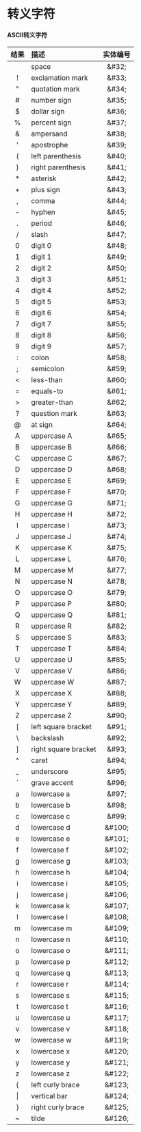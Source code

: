 # 转义字符

#### ASCII转义字符

|结果 |	描述 | 实体编号|
|:--:|:---|:--:|
| &#32; | space	| &#38;&#35;32; |
| &#33; | exclamation mark	| &#38;&#35;33; |
| &#34; | quotation mark	| &#38;&#35;34; |
| &#35; | number sign	| &#38;&#35;35; |
| &#36; | dollar sign	| &#38;&#35;36; |
| &#37; | percent sign	| &#38;&#35;37; |
| &#38; | ampersand	| &#38;&#35;38; |
| &#39; | apostrophe	| &#38;&#35;39; |
| &#40; | left parenthesis	| &#38;&#35;40; |
| &#41; | right parenthesis	| &#38;&#35;41; |
| &#42; | asterisk	| &#38;&#35;42; |
| &#43; | plus sign	| &#38;&#35;43; |
| &#44; | comma	| &#38;&#35;44; |
| &#45; | hyphen	| &#38;&#35;45; |
| &#46; | period	| &#38;&#35;46; |
| &#47; | slash	| &#38;&#35;47; |
| &#48; | digit 0	| &#38;&#35;48; |
| &#49; | digit 1	| &#38;&#35;49; |
| &#50; | digit 2	| &#38;&#35;50; |
| &#51; | digit 3	| &#38;&#35;51; |
| &#52; | digit 4	| &#38;&#35;52; |
| &#53; | digit 5	| &#38;&#35;53; |
| &#54; | digit 6	| &#38;&#35;54; |
| &#55; | digit 7	| &#38;&#35;55; |
| &#56; | digit 8	| &#38;&#35;56; |
| &#57; | digit 9	| &#38;&#35;57; |
| &#58; | colon	| &#38;&#35;58; |
| &#59; | semicolon	| &#38;&#35;59; |
| &#60; | less-than	| &#38;&#35;60; |
| &#61; | equals-to	| &#38;&#35;61; |
| &#62; | greater-than	| &#38;&#35;62; |
| &#63; | question mark	| &#38;&#35;63; |
| &#64; | at sign	| &#38;&#35;64; |
| &#65; | uppercase A	| &#38;&#35;65; |
| &#66; | uppercase B	| &#38;&#35;66; |
| &#67; | uppercase C	| &#38;&#35;67; |
| &#68; | uppercase D	| &#38;&#35;68; |
| &#69; | uppercase E	| &#38;&#35;69; |
| &#70; | uppercase F	| &#38;&#35;70; |
| &#71; | uppercase G	| &#38;&#35;71; |
| &#72; | uppercase H	| &#38;&#35;72; |
| &#73; | uppercase I	| &#38;&#35;73; |
| &#74; | uppercase J	| &#38;&#35;74; |
| &#75; | uppercase K	| &#38;&#35;75; |
| &#76; | uppercase L	| &#38;&#35;76; |
| &#77; | uppercase M	| &#38;&#35;77; |
| &#78; | uppercase N	| &#38;&#35;78; |
| &#79; | uppercase O	| &#38;&#35;79; |
| &#80; | uppercase P	| &#38;&#35;80; |
| &#81; | uppercase Q	| &#38;&#35;81; |
| &#82; | uppercase R	| &#38;&#35;82; |
| &#83; | uppercase S	| &#38;&#35;83; |
| &#84; | uppercase T	| &#38;&#35;84; |
| &#85; | uppercase U	| &#38;&#35;85; |
| &#86; | uppercase V	| &#38;&#35;86; |
| &#87; | uppercase W	| &#38;&#35;87; |
| &#88; | uppercase X	| &#38;&#35;88; |
| &#89; | uppercase Y	| &#38;&#35;89; |
| &#90; | uppercase Z	| &#38;&#35;90; |
| &#91; | left square bracket	| &#38;&#35;91; |
| &#92; | backslash	| &#38;&#35;92; |
| &#93; | right square bracket	| &#38;&#35;93; |
| &#94; | caret	| &#38;&#35;94; |
| &#95; | underscore	| &#38;&#35;95; |
| &#96; | grave accent	| &#38;&#35;96; |
| &#97; | lowercase a	| &#38;&#35;97; |
| &#98; | lowercase b	| &#38;&#35;98; |
| &#99; | lowercase c	| &#38;&#35;99; |
| &#100; | lowercase d	| &#38;&#35;100; |
| &#101; | lowercase e	| &#38;&#35;101; |
| &#102; | lowercase f	| &#38;&#35;102; |
| &#103; | lowercase g	| &#38;&#35;103; |
| &#104; | lowercase h	| &#38;&#35;104; |
| &#105; | lowercase i	| &#38;&#35;105; |
| &#106; | lowercase j	| &#38;&#35;106; |
| &#107; | lowercase k	| &#38;&#35;107; |
| &#108; | lowercase l	| &#38;&#35;108; |
| &#109; | lowercase m	| &#38;&#35;109; |
| &#110; | lowercase n	| &#38;&#35;110; |
| &#111; | lowercase o	| &#38;&#35;111; |
| &#112; | lowercase p	| &#38;&#35;112; |
| &#113; | lowercase q	| &#38;&#35;113; |
| &#114; | lowercase r	| &#38;&#35;114; |
| &#115; | lowercase s	| &#38;&#35;115; |
| &#116; | lowercase t	| &#38;&#35;116; |
| &#117; | lowercase u	| &#38;&#35;117; |
| &#118; | lowercase v	| &#38;&#35;118; |
| &#119; | lowercase w	| &#38;&#35;119; |
| &#120; | lowercase x	| &#38;&#35;120; |
| &#121; | lowercase y	| &#38;&#35;121; |
| &#122; | lowercase z	| &#38;&#35;122; |
| &#123; | left curly brace	| &#38;&#35;123; |
| &#124; | vertical bar	| &#38;&#35;124; |
| &#125; | right curly brace	| &#38;&#35;125; |
| &#126; | tilde	| &#38;&#35;126; |